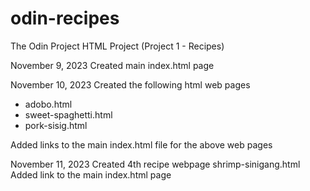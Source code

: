 # odin-recipes
The Odin Project HTML Project (Project 1 - Recipes)

November 9, 2023
Created main index.html page

November 10, 2023
Created the following html web pages
 - adobo.html
 - sweet-spaghetti.html
 - pork-sisig.html

 Added links to the main index.html file for the above web pages

 November 11, 2023
 Created 4th recipe webpage shrimp-sinigang.html
 Added link to the main index.html page